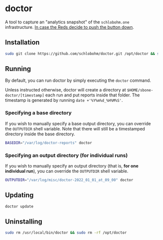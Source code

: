 # doctor

A tool to capture an "analytics snapshot" of the `schlobohm.one` infrastructure. [In case the Reds decide to push the button down](https://youtu.be/yi4hbVAfRCw).

## Installation

```bash
sudo git clone https://github.com/schlobohm/doctor.git /opt/doctor && sudo ln -s /opt/doctor/doctor.sh /usr/local/bin/doctor && sudo chmod a+x /usr/local/bin/doctor
```

## Running

By default, you can run doctor by simply executing the `doctor` command.

Unless instructed otherwise, doctor will create a directory at `$HOME/sbone-doctor/[timestamp]` each run and put reports inside that folder. The timestamp is generated by running `date +'%Y%m%d_%H%M%S'`.

### Specifying a base directory

If you wish to manually specify a base output directory, you can override the `OUTPUTDIR` shell variable. Note that there will still be a timestamped directory inside the base directory.

```bash
BASEDIR="/var/log/doctor-reports" doctor
```

### Specifying an output directory (for individual runs)

If you wish to manually specify an output directory (that is, **for one individual run**), you can override the `OUTPUTDIR` shell variable.

```bash
OUTPUTDIR="/var/log/misc/doctor-2022_01_01_at_09_00" doctor
```

## Updating

```bash
doctor update
```

## Uninstalling

```bash
sudo rm /usr/local/bin/doctor && sudo rm -rf /opt/doctor
```

